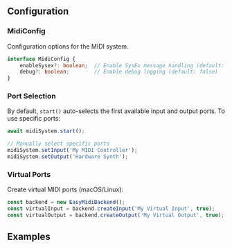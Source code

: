 ## Configuration

### MidiConfig

Configuration options for the MIDI system.

```typescript
interface MidiConfig {
    enableSysex?: boolean;  // Enable SysEx message handling (default: true)
    debug?: boolean;        // Enable debug logging (default: false)
}
```

### Port Selection

By default, `start()` auto-selects the first available input and output ports. To use specific ports:

```typescript
await midiSystem.start();

// Manually select specific ports
midiSystem.setInput('My MIDI Controller');
midiSystem.setOutput('Hardware Synth');
```

### Virtual Ports

Create virtual MIDI ports (macOS/Linux):

```typescript
const backend = new EasyMidiBackend();
const virtualInput = backend.createInput('My Virtual Input', true);
const virtualOutput = backend.createOutput('My Virtual Output', true);
```

## Examples
